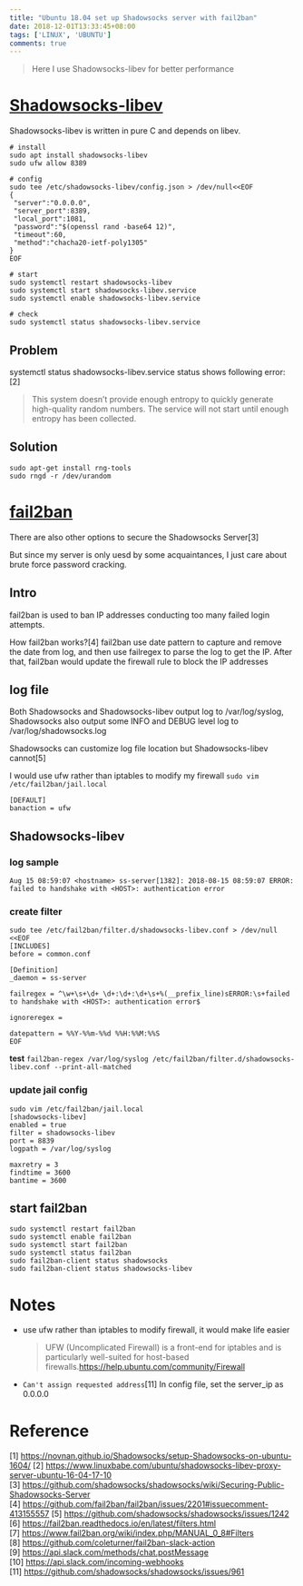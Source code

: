 ```yaml
---
title: "Ubuntu 18.04 set up Shadowsocks server with fail2ban"
date: 2018-12-01T13:33:45+08:00
tags: ['LINUX', 'UBUNTU']
comments: true
---
```


>  Here I use Shadowsocks-libev for better performance

# [Shadowsocks-libev](https://github.com/shadowsocks/shadowsocks-libev)

Shadowsocks-libev is written in pure C and depends on libev.

```
# install
sudo apt install shadowsocks-libev
sudo ufw allow 8389

# config
sudo tee /etc/shadowsocks-libev/config.json > /dev/null<<EOF
{
 "server":"0.0.0.0",
 "server_port":8389,
 "local_port":1081,
 "password":"$(openssl rand -base64 12)",
 "timeout":60,
 "method":"chacha20-ietf-poly1305"
}
EOF     

# start
sudo systemctl restart shadowsocks-libev
sudo systemctl start shadowsocks-libev.service
sudo systemctl enable shadowsocks-libev.service

# check
sudo systemctl status shadowsocks-libev.service
```

## Problem

systemctl status shadowsocks-libev.service status shows following error:[2]

> This system doesn’t provide enough entropy to quickly generate high-quality random numbers. The service will not start until enough entropy has been collected.

## Solution

```
sudo apt-get install rng-tools
sudo rngd -r /dev/urandom
```

# [fail2ban](https://github.com/fail2ban/fail2ban)

There are also other options to secure the Shadowsocks Server[3]

But since my server is only uesd by some acquaintances, I just care about brute force password cracking.

## Intro

fail2ban is used to ban IP addresses conducting too many failed login attempts.

How fail2ban works?[4]
fail2ban use date pattern to capture and remove the date from log, and then use failregex to parse the log to get the IP. After that, fail2ban would update the firewall rule to block the IP addresses

## log file

Both Shadowsocks and Shadowsocks-libev output log to /var/log/syslog, Shadowsocks also output some INFO and DEBUG level log to /var/log/shadowsocks.log

Shadowsocks can customize log file location but Shadowsocks-libev cannot[5]

I would use ufw rather than iptables to modify my firewall `sudo vim /etc/fail2ban/jail.local`

```
[DEFAULT]
banaction = ufw
```



## Shadowsocks-libev

### log sample

```
Aug 15 08:59:07 <hostname> ss-server[1382]: 2018-08-15 08:59:07 ERROR: failed to handshake with <HOST>: authentication error
```

### create filter

```
sudo tee /etc/fail2ban/filter.d/shadowsocks-libev.conf > /dev/null <<EOF
[INCLUDES]
before = common.conf

[Definition]
_daemon = ss-server

failregex = ^\w+\s+\d+ \d+:\d+:\d+\s+%(__prefix_line)sERROR:\s+failed to handshake with <HOST>: authentication error$

ignoreregex =

datepattern = %%Y-%%m-%%d %%H:%%M:%%S
EOF
```

**test**
`fail2ban-regex /var/log/syslog /etc/fail2ban/filter.d/shadowsocks-libev.conf --print-all-matched`

### update jail config

```
sudo vim /etc/fail2ban/jail.local
[shadowsocks-libev]
enabled = true
filter = shadowsocks-libev
port = 8839
logpath = /var/log/syslog

maxretry = 3
findtime = 3600
bantime = 3600
```



## start fail2ban

```
sudo systemctl restart fail2ban
sudo systemctl enable fail2ban
sudo systemctl start fail2ban
sudo systemctl status fail2ban
sudo fail2ban-client status shadowsocks
sudo fail2ban-client status shadowsocks-libev
```

# Notes

- use ufw rather than iptables to modify firewall, it would make life easier

  > UFW (Uncomplicated Firewall) is a front-end for iptables and is particularly well-suited for host-based firewalls.<https://help.ubuntu.com/community/Firewall>

- `Can't assign requested address`[11]
  In config file, set the server_ip as 0.0.0.0

# Reference

[1] https://novnan.github.io/Shadowsocks/setup-Shadowsocks-on-ubuntu-1604/
[2] https://www.linuxbabe.com/ubuntu/shadowsocks-libev-proxy-server-ubuntu-16-04-17-10
[3] https://github.com/shadowsocks/shadowsocks/wiki/Securing-Public-Shadowsocks-Server
[4] https://github.com/fail2ban/fail2ban/issues/2201#issuecomment-413155557
[5] https://github.com/shadowsocks/shadowsocks/issues/1242
[6] https://fail2ban.readthedocs.io/en/latest/filters.html
[7] https://www.fail2ban.org/wiki/index.php/MANUAL_0_8#Filters
[8] https://github.com/coleturner/fail2ban-slack-action
[9] https://api.slack.com/methods/chat.postMessage
[10] https://api.slack.com/incoming-webhooks
[11] https://github.com/shadowsocks/shadowsocks/issues/961
